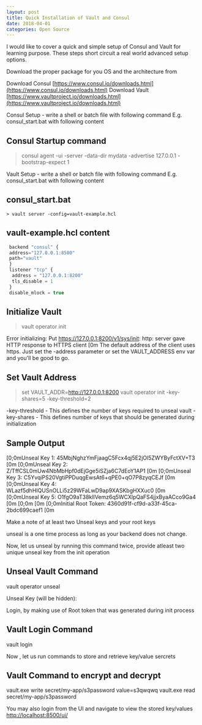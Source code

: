 ```yaml
---
layout: post
title: Quick Installation of Vault and Consul
date: 2018-04-01
categories: Open Source
---
```

I would like to cover a quick and simple setup of Consul and Vault for learning purpose. These steps short circuit a real world advanced setup options.

<div class="divider"></div>

Download the proper package for you OS and the architecture from

Download Consul [https://www.consul.io/downloads.html](https://www.consul.io/downloads.html)
Download Vault [https://www.vaultproject.io/downloads.html](https://www.vaultproject.io/downloads.html)

Consul Setup -
write a shell or batch file with following command
E.g. consul_start.bat with following content

## Consul Startup command
> consul agent -ui -server -data-dir mydata -advertise 127.0.0.1 -bootstrap-expect 1

Vault Setup -
write a shell or batch file with following command
E.g. consul_start.bat with following content

## consul_start.bat
```shell
> vault server -config=vault-example.hcl
```

## vault-example.hcl content
```javascript
 backend "consul" {
 address="127.0.0.1:8500"
 path="vault"
 }
 listener "tcp" {
  address = "127.0.0.1:8200"
  tls_disable = 1
 }
 disable_mlock = true
```

## Initialize Vault
>vault operator init

Error initializing: Put https://127.0.0.1:8200/v1/sys/init: http: server gave HTTP response to HTTPS client [0m
The default address of the client uses https. Just set the -address parameter or set the VAULT_ADDRESS env var and you'll be good to go.

## Set Vault Address
>set VAULT_ADDR=http://127.0.0.1:8200
vault operator init -key-shares=5 -key-threshold=2

-key-threshold - This defines the number of keys required to unseal vault
-key-shares - This defines number of keys that should be generated during initialization

## Sample Output
[0;0mUnseal Key 1: 45MbjNghzYmFjaagC5Fcx4qj5E2jOl5ZWYByFctXV+T3 [0m
[0;0mUnseal Key 2: Z/TffCSL0mUw4NbMbHpf0dEjGge5iSZja6C7dEoY1AP1 [0m
[0;0mUnseal Key 3: C5YvqiPS20VgtiPPDuqgEwsAt6+qPE0+qO7P8zyqCEJf [0m
[0;0mUnseal Key 4: WLazf5dhHIQUSnOLLi5z29WFaLwD9ap9XASKbgHXXuc0 [0m
[0;0mUnseal Key 5: O1fgO9aT38klIVemz6q5WCXlpQaFS4jjxByaACco9Ga4 [0m
[0;0m [0m
[0;0mInitial Root Token: 4360d91f-cf9d-a33f-45ca-2bdc699caef1 [0m

Make a note of at least two Unseal keys and your root keys

unseal is a one time process as long as your backend does not change.

Now, let us unseal by running this command twice, provide atleast two unique unseal key from the init operation

## Unseal Vault Command
vault operator unseal

Unseal Key (will be hidden):


Login, by making use of Root token that was generated during init process


## Vault Login Command
vault login <Root Key>

Now , let us run commands to store and retrieve key/value sercrets

## Vault Command to encrypt and decrypt
vault.exe write secret/my-app/s3password value=s3qwqwq
vault.exe read secret/my-app/s3password

You may also login from the UI and navigate to view the stored key/values
[http://localhost:8500/ui/](http://localhost:8500/ui/)
